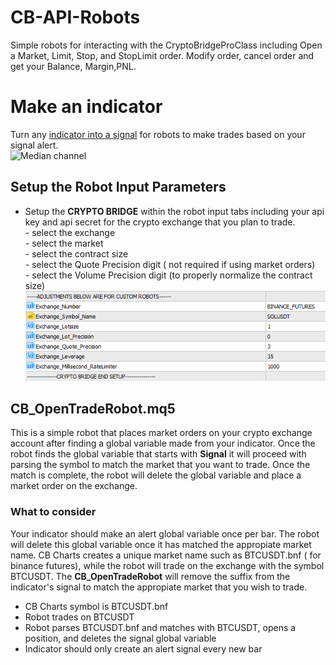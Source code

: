 # CB-API-Robots
Simple robots for interacting with the CryptoBridgeProClass including Open a Market, Limit, Stop, and StopLimit order. Modify order, cancel order and get your Balance, Margin,PNL.

# Make an indicator 
Turn any [indicator into a signal](https://github.com/TradingToolCrypto/TradingTool-Wiki/wiki/Indicator-ADR#build-indicators-with-alerts-and-global-variables) for robots to make trades based on your signal alert.  
![Median channel](https://github.com/TradingToolCrypto/TradingTool-Wiki/blob/master/terminal64_Rls7DBxsBF.png)

## Setup the Robot Input Parameters  
- Setup the **CRYPTO BRIDGE** within the robot input tabs including your api key and api secret for the crypto exchange that you plan to trade.  
      - select the exchange  
      - select the market  
      - select the contract size  
      - select the Quote Precision digit ( not required if using market orders)  
      - select the Volume Precision digit (to properly normalize the contract size)  
![Add your settings](https://github.com/TradingToolCrypto/CB-API-Robots/blob/main/terminal64_txS6L7JxIu.png)  
## CB_OpenTradeRobot.mq5
This is a simple robot that places market orders on your crypto exchange account after finding a global variable made from your indicator. Once the robot finds the global variable that starts with **Signal** it will proceed with parsing the symbol to match the market that you want to trade. Once the match is complete, the robot will delete the global variable and place a market order on the exchange. 

### What to consider
Your indicator should make an alert global variable once per bar. The robot will delete this global variable once it has matched the appropiate market name.  CB Charts creates a unique market name such as BTCUSDT.bnf ( for binance futures), while the robot will trade on the exchange with the symbol BTCUSDT.  The **CB_OpenTradeRobot** will remove the suffix from the indicator's signal to match the appropiate market that you wish to trade.  
- CB Charts symbol is BTCUSDT.bnf  
- Robot trades on BTCUSDT  
- Robot parses BTCUSDT.bnf and matches with BTCUSDT, opens a position, and deletes the signal global variable  
- Indicator should only create an alert signal every new bar  
